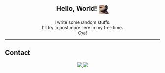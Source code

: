 <h2 align="center"> Hello, World! <img align="center" src="doge.png" width="32px"/></h2>
<p align="center">
I write some random stuffs.<br>
I'll try to post more here in my free time.<br>
Cya!</p>

---
## Contact

<div align="center">
  <a href="https://discord.com/users/891742803791585400">
    <img src="https://img.shields.io/badge/Discord-%235865F2.svg?style=for-the-badge&logo=discord&logoColor=white" />
  </a>
  <a href="https://t.me/Jaogozaydorme">
    <img src="https://img.shields.io/badge/Telegram-2CA5E0?style=for-the-badge&logo=telegram&logoColor=white" />
  </a>
</div>

<!--
[<kbr> ![Discord](https://img.shields.io/badge/Discord-%235865F2.svg?style=for-the-badge&logo=discord&logoColor=white) </kbr>](https://discord.com/users/891742803791585400)
[<kbr> ![Telegram](https://img.shields.io/badge/Telegram-2CA5E0?style=for-the-badge&logo=telegram&logoColor=white) </kbr> ](https://t.me/Jaogozaydorme)
--> 

